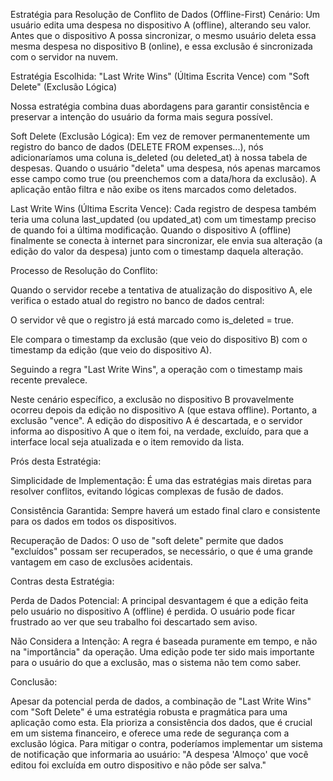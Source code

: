Estratégia para Resolução de Conflito de Dados (Offline-First)
Cenário: Um usuário edita uma despesa no dispositivo A (offline), alterando seu valor. Antes que o dispositivo A possa sincronizar, o mesmo usuário deleta essa mesma despesa no dispositivo B (online), e essa exclusão é sincronizada com o servidor na nuvem.

Estratégia Escolhida: "Last Write Wins" (Última Escrita Vence) com "Soft Delete" (Exclusão Lógica)

Nossa estratégia combina duas abordagens para garantir consistência e preservar a intenção do usuário da forma mais segura possível.

Soft Delete (Exclusão Lógica): Em vez de remover permanentemente um registro do banco de dados (DELETE FROM expenses...), nós adicionaríamos uma coluna is_deleted (ou deleted_at) à nossa tabela de despesas. Quando o usuário "deleta" uma despesa, nós apenas marcamos esse campo como true (ou preenchemos com a data/hora da exclusão). A aplicação então filtra e não exibe os itens marcados como deletados.

Last Write Wins (Última Escrita Vence): Cada registro de despesa também teria uma coluna last_updated (ou updated_at) com um timestamp preciso de quando foi a última modificação. Quando o dispositivo A (offline) finalmente se conecta à internet para sincronizar, ele envia sua alteração (a edição do valor da despesa) junto com o timestamp daquela alteração.

Processo de Resolução do Conflito:

Quando o servidor recebe a tentativa de atualização do dispositivo A, ele verifica o estado atual do registro no banco de dados central:

O servidor vê que o registro já está marcado como is_deleted = true.

Ele compara o timestamp da exclusão (que veio do dispositivo B) com o timestamp da edição (que veio do dispositivo A).

Seguindo a regra "Last Write Wins", a operação com o timestamp mais recente prevalece.

Neste cenário específico, a exclusão no dispositivo B provavelmente ocorreu depois da edição no dispositivo A (que estava offline). Portanto, a exclusão "vence". A edição do dispositivo A é descartada, e o servidor informa ao dispositivo A que o item foi, na verdade, excluído, para que a interface local seja atualizada e o item removido da lista.

Prós desta Estratégia:

Simplicidade de Implementação: É uma das estratégias mais diretas para resolver conflitos, evitando lógicas complexas de fusão de dados.

Consistência Garantida: Sempre haverá um estado final claro e consistente para os dados em todos os dispositivos.

Recuperação de Dados: O uso de "soft delete" permite que dados "excluídos" possam ser recuperados, se necessário, o que é uma grande vantagem em caso de exclusões acidentais.

Contras desta Estratégia:

Perda de Dados Potencial: A principal desvantagem é que a edição feita pelo usuário no dispositivo A (offline) é perdida. O usuário pode ficar frustrado ao ver que seu trabalho foi descartado sem aviso.

Não Considera a Intenção: A regra é baseada puramente em tempo, e não na "importância" da operação. Uma edição pode ter sido mais importante para o usuário do que a exclusão, mas o sistema não tem como saber.

Conclusão:

Apesar da potencial perda de dados, a combinação de "Last Write Wins" com "Soft Delete" é uma estratégia robusta e pragmática para uma aplicação como esta. Ela prioriza a consistência dos dados, que é crucial em um sistema financeiro, e oferece uma rede de segurança com a exclusão lógica. Para mitigar o contra, poderíamos implementar um sistema de notificação que informaria ao usuário: "A despesa 'Almoço' que você editou foi excluída em outro dispositivo e não pôde ser salva."
